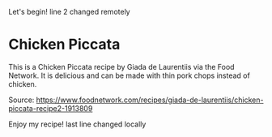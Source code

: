 Let's begin!
line 2 changed remotely
# Chicken Piccata
This is a Chicken Piccata recipe by Giada de Laurentiis via the Food Network.
It is delicious and can be made with thin pork chops instead of chicken.

Source: https://www.foodnetwork.com/recipes/giada-de-laurentiis/chicken-piccata-recipe2-1913809

Enjoy my recipe!
last line changed locally